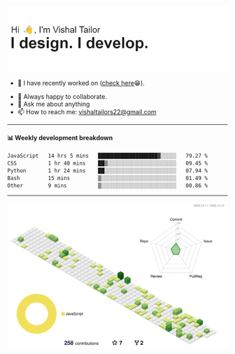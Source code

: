 ![Hi, I'm Vishal Tailor. I design. I develop.](https://github.com/vishaltailors/vishaltailors/blob/main/header.png?raw=true)

- 🔭 I have recently worked on ([check here](https://vishaltailor.com)😁).
<!-- - 🎦 Currently watching: JavaScript: The Hard Parts By Will Sentance. -->
- 👯 Always happy to collaborate.
- 💬 Ask me about anything
- 📫 How to reach me: <a href="mailto:vishaltailors22@gmail.com">vishaltailors22@gmail.com</a>

<hr /> 
<h4>📊 Weekly development breakdown</h4>
<!--START_SECTION:waka-->

```txt
JavaScript   14 hrs 5 mins   ███████████████████▓░░░░░   79.27 %
CSS          1 hr 40 mins    ██▒░░░░░░░░░░░░░░░░░░░░░░   09.45 %
Python       1 hr 24 mins    ██░░░░░░░░░░░░░░░░░░░░░░░   07.94 %
Bash         15 mins         ▒░░░░░░░░░░░░░░░░░░░░░░░░   01.49 %
Other        9 mins          ▒░░░░░░░░░░░░░░░░░░░░░░░░   00.86 %
```

<!--END_SECTION:waka-->
<hr /> 

![](./profile-3d-contrib/profile-green-animate.svg)
